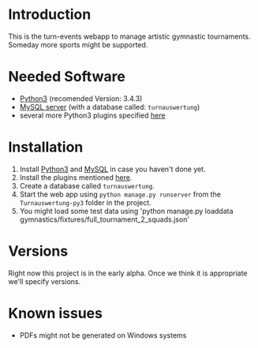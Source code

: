 # Introduction
This is the turn-events webapp to manage artistic gymnastic tournaments.
Someday more sports might be supported.


# Needed Software
- [Python3](https://www.python.org/downloads/) (recomended Version: 3.4.3)
- [MySQL server](http://dev.mysql.com/downloads/mysql/) (with a database called: `turnauswertung`)
- several more Python3 plugins specified [here](https://github.com/saechtner/turn-events/blob/master/Turnauswertung-py3/requirements.txt)


# Installation
1. Install [Python3](https://www.python.org/downloads/) and [MySQL](http://dev.mysql.com/downloads/mysql/) in case you haven't done yet.
2. Install the plugins mentioned [here](https://github.com/saechtner/turn-events/blob/master/Turnauswertung-py3/requirements.txt).
3. Create a database called `turnauswertung`.
4. Start the web app using `python manage.py runserver` from the `Turnauswertung-py3` folder in the project.
  1. You might load some test data using 'python manage.py loaddata gymnastics/fixtures/full_tournament_2_squads.json'


# Versions
Right now this project is in the early alpha. Once we think it is appropriate we'll specify versions.

# Known issues
- PDFs might not be generated on Windows systems
